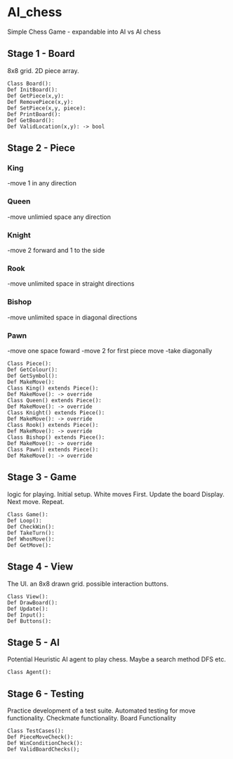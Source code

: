 # AI_chess
Simple Chess Game - expandable into AI vs AI chess

## Stage 1 - Board
 8x8 grid. 2D piece array.
 
 ``` 
 Class Board():
 Def InitBoard():
 Def GetPiece(x,y):
 Def RemovePiece(x,y):
 Def SetPiece(x,y, piece):
 Def PrintBoard():
 Def GetBoard():
 Def ValidLocation(x,y): -> bool
 ```
 
## Stage 2 - Piece
### King 
-move 1 in any direction 
### Queen
-move unlimied space any direction
### Knight
-move 2 forward and 1 to the side
### Rook
-move unlimited space in straight directions
### Bishop
-move unlimited space in diagonal directions
### Pawn
-move one space foward
-move 2 for first piece move
-take diagonally
```
Class Piece():
Def GetColour():
Def GetSymbol():
Def MakeMove():
Class King() extends Piece():
Def MakeMove(): -> override
Class Queen() extends Piece():
Def MakeMove(): -> override
Class Knight() extends Piece():
Def MakeMove(): -> override
Class Rook() extends Piece():
Def MakeMove(): -> override
Class Bishop() extends Piece():
Def MakeMove(): -> override
Class Pawn() extends Piece():
Def MakeMove(): -> override
```
## Stage 3 - Game 
logic for playing. Initial setup. White moves First. Update the board Display. Next move. Repeat. 
```
Class Game():
Def Loop():
Def CheckWin():
Def TakeTurn():
Def WhosMove():
Def GetMove():
```
## Stage 4 - View
The UI. an 8x8 drawn grid. possible interaction buttons. 
```
Class View():
Def DrawBoard():
Def Update():
Def Input():
Def Buttons():
```
## Stage 5 - AI 
Potential Heuristic AI agent to play chess. Maybe a search method DFS etc.
```
Class Agent():
```
## Stage 6 - Testing
Practice development of a test suite. Automated testing for move functionality. Checkmate functionality. Board Functionality
```
Class TestCases():
Def PieceMoveCheck():
Def WinConditionCheck():
Def ValidBoardChecks();
```

